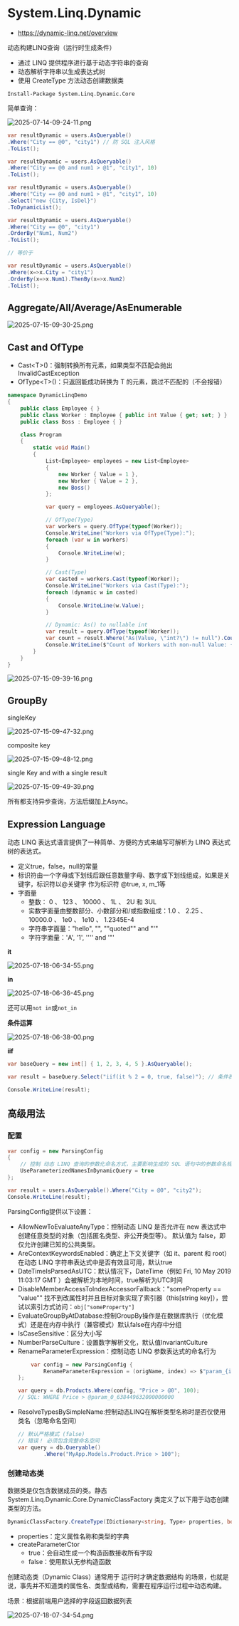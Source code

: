 # System.Linq.Dynamic
- https://dynamic-linq.net/overview

动态构建LINQ查询（运行时生成条件）
- 通过 LINQ 提供程序进行基于动态字符串的查询
- 动态解析字符串以生成表达式树
- 使用 CreateType 方法动态创建数据类

```
Install-Package System.Linq.Dynamic.Core
```

简单查询：

![2025-07-14-09-24-11.png](./images/2025-07-14-09-24-11.png)

```cs
var resultDynamic = users.AsQueryable()
.Where("City == @0", "city1") // 防 SQL 注入风格
.ToList();
```

```cs
var resultDynamic = users.AsQueryable()
.Where("City == @0 and num1 > @1", "city1", 10)
.ToList();
```

```cs
var resultDynamic = users.AsQueryable()
.Where("City == @0 and num1 > @1", "city1", 10)
.Select("new {City, IsDel}")
.ToDynamicList();
```

```cs
var resultDynamic = users.AsQueryable()
.Where("City == @0", "city1")
.OrderBy("Num1, Num2")
.ToList();

// 等价于

var resultDynamic = users.AsQueryable()
.Where(x=>x.City = "city1")
.OrderBy(x=>x.Num1).ThenBy(x=>x.Num2)
.ToList();
```

## Aggregate/All/Average/AsEnumerable

![2025-07-15-09-30-25.png](./images/2025-07-15-09-30-25.png)

## Cast and OfType
- Cast\<T>()：强制转换所有元素，如果类型不匹配会抛出 InvalidCastException
- OfType\<T>()：只返回能成功转换为 T 的元素，跳过不匹配的（不会报错）

```cs
namespace DynamicLinqDemo
{
	public class Employee { }
	public class Worker : Employee { public int Value { get; set; } }
	public class Boss : Employee { }

	class Program
	{
		static void Main()
		{
			List<Employee> employees = new List<Employee>
			{
				new Worker { Value = 1 },
				new Worker { Value = 2 },
				new Boss()
			};

			var query = employees.AsQueryable();

			// OfType(Type)
			var workers = query.OfType(typeof(Worker));
			Console.WriteLine("Workers via OfType(Type):");
			foreach (var w in workers)
			{
				Console.WriteLine(w);
			}

			// Cast(Type)
			var casted = workers.Cast(typeof(Worker));
			Console.WriteLine("Workers via Cast(Type):");
			foreach (dynamic w in casted)
			{
				Console.WriteLine(w.Value);
			}

			// Dynamic: As() to nullable int
			var result = query.OfType(typeof(Worker));
			var count = result.Where("As(Value, \"int?\") != null").Count();
			Console.WriteLine($"Count of Workers with non-null Value: {count}");
		}
	}
}
```

![2025-07-15-09-39-16.png](./images/2025-07-15-09-39-16.png)

## GroupBy

singleKey

![2025-07-15-09-47-32.png](./images/2025-07-15-09-47-32.png)

composite key

![2025-07-15-09-48-12.png](./images/2025-07-15-09-48-12.png)

single Key and with a single result

![2025-07-15-09-49-39.png](./images/2025-07-15-09-49-39.png)


所有都支持异步查询，方法后缀加上Async。



## Expression Language  
动态 LINQ 表达式语言提供了一种简单、方便的方式来编写可解析为 LINQ 表达式树的表达式。

- 定义true，false，null的常量
- 标识符由一个字母或下划线后跟任意数量字母、数字或下划线组成，如果是关键字，标识符以@关键字 作为标识符 @true, x, m_1等
- 字面量
	- 整数： 0 、 123 、 10000 、 1L 、 2U 和 3UL 
	- 实数字面量由整数部分、小数部分和/或指数组成：1.0 、 2.25 、 10000.0 、 1e0 、 1e10 、 1.2345E-4 
	- 字符串字面量："hello", "", "\"quoted\"" and "'"
	- 字符字面量：'A', '1', '''' and '"'


**it**

![2025-07-18-06-34-55.png](./images/2025-07-18-06-34-55.png)

**in**

![2025-07-18-06-36-45.png](./images/2025-07-18-06-36-45.png)

还可以用`not in`或`not_in`

**条件运算**

![2025-07-18-06-38-00.png](./images/2025-07-18-06-38-00.png)

**iif**

```cs
var baseQuery = new int[] { 1, 2, 3, 4, 5 }.AsQueryable();

var result = baseQuery.Select("iif(it % 2 = 0, true, false)"); // 条件表达式. x ? y : z 的替代语法

Console.WriteLine(result);
```

## 高级用法
### 配置
```cs
var config = new ParsingConfig
{
	// 控制 动态 LINQ 查询的参数化命名方式，主要影响生成的 SQL 语句中的参数命名规则
	UseParameterizedNamesInDynamicQuery = true
};

var result = users.AsQueryable().Where("City = @0", "city2");
Console.WriteLine(result);
```

ParsingConfig提供以下设置：
- AllowNewToEvaluateAnyType：控制动态 LINQ 是否允许在 new 表达式中创建任意类型的对象（包括匿名类型、非公开类型等）。
默认值为 false，即仅允许创建已知的公共类型。
- AreContextKeywordsEnabled：确定上下文关键字（如 it、parent 和 root）在动态 LINQ 字符串表达式中是否有效且可用，默认true
- DateTimeIsParsedAsUTC：默认情况下，DateTime（例如 Fri, 10 May 2019 11:03:17 GMT ）会被解析为本地时间，true解析为UTC时间
- DisableMemberAccessToIndexAccessorFallback："someProperty == \"value\"" 找不到改属性时并且目标对象实现了索引器（this[string key]），尝试以索引方式访问：`obj["someProperty"]`
- EvaluateGroupByAtDatabase:控制GroupBy操作是在数据库执行（优化模式）还是在内存中执行（兼容模式）默认false在内存中分组
- IsCaseSensitive：区分大小写
- NumberParseCulture：设置数字解析文化，默认值InvariantCulture
- RenameParameterExpression：控制动态 LINQ 参数表达式的命名行为
	```cs
		var config = new ParsingConfig {
			RenameParameterExpression = (origName, index) => $"param_{index}_{DateTime.Now.Ticks}"
	};

	var query = db.Products.Where(config, "Price > @0", 100);
	// SQL: WHERE Price > @param_0_638449632000000000
	```
- ResolveTypesBySimpleName:控制动态LINQ在解析类型名称时是否仅使用类名（忽略命名空间）
	```cs
	// 默认严格模式 (false)
	// 错误！ 必须包含完整命名空间
	var query = db.Queryable()
			.Where("MyApp.Models.Product.Price > 100"); 
	```

### 创建动态类
数据类是仅包含数据成员的类。静态 System.Linq.Dynamic.Core.DynamicClassFactory 类定义了以下用于动态创建类型的方法。

```cs
DynamicClassFactory.CreateType(IDictionary<string, Type> properties, bool createParameterCtor)
```

- properties：定义属性名称和类型的字典
- createParameterCtor
	- true：会自动生成一个构造函数接收所有字段
	- false：使用默认无参构造函数

创建动态类（Dynamic Class）通常用于 运行时才确定数据结构 的场景，也就是说，事先并不知道类的属性名、类型或结构，需要在程序运行过程中动态构建。

场景：根据前端用户选择的字段返回数据列表

![2025-07-18-07-34-54.png](./images/2025-07-18-07-34-54.png)

